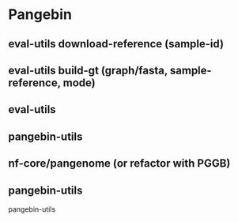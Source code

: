# Pangebin 


## eval-utils download-reference (sample-id)
## eval-utils build-gt (graph/fasta, sample-reference, mode)

## eval-utils
## pangebin-utils 
## nf-core/pangenome (or refactor with PGGB)
## pangebin-utils
pangebin-utils

